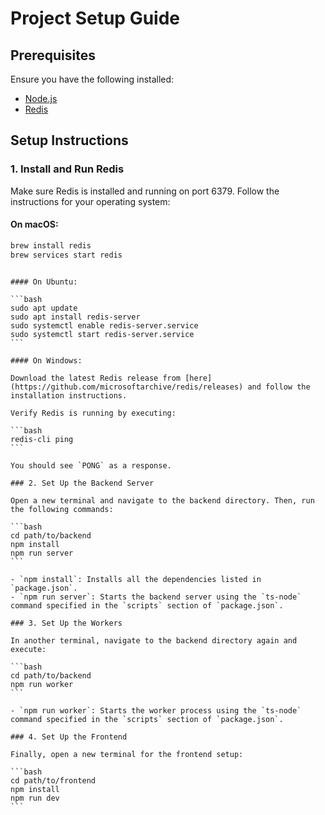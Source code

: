 # Project Setup Guide

## Prerequisites

Ensure you have the following installed:

- [Node.js](https://nodejs.org/)
- [Redis](https://redis.io/)

## Setup Instructions

### 1. Install and Run Redis

Make sure Redis is installed and running on port 6379. Follow the instructions for your operating system:

#### On macOS:

```bash
brew install redis
brew services start redis
```

````

#### On Ubuntu:

```bash
sudo apt update
sudo apt install redis-server
sudo systemctl enable redis-server.service
sudo systemctl start redis-server.service
```

#### On Windows:

Download the latest Redis release from [here](https://github.com/microsoftarchive/redis/releases) and follow the installation instructions.

Verify Redis is running by executing:

```bash
redis-cli ping
```

You should see `PONG` as a response.

### 2. Set Up the Backend Server

Open a new terminal and navigate to the backend directory. Then, run the following commands:

```bash
cd path/to/backend
npm install
npm run server
```

- `npm install`: Installs all the dependencies listed in `package.json`.
- `npm run server`: Starts the backend server using the `ts-node` command specified in the `scripts` section of `package.json`.

### 3. Set Up the Workers

In another terminal, navigate to the backend directory again and execute:

```bash
cd path/to/backend
npm run worker
```

- `npm run worker`: Starts the worker process using the `ts-node` command specified in the `scripts` section of `package.json`.

### 4. Set Up the Frontend

Finally, open a new terminal for the frontend setup:

```bash
cd path/to/frontend
npm install
npm run dev
```
````

